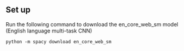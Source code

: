 ## Set up
Run the following command to download the en_core_web_sm model (English language multi-task CNN) 
```
python -m spacy download en_core_web_sm
```